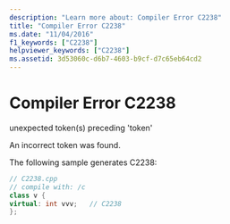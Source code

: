 ```yaml
---
description: "Learn more about: Compiler Error C2238"
title: "Compiler Error C2238"
ms.date: "11/04/2016"
f1_keywords: ["C2238"]
helpviewer_keywords: ["C2238"]
ms.assetid: 3d53060c-d6b7-4603-b9cf-d7c65eb64cd2
---
```

# Compiler Error C2238

unexpected token(s) preceding 'token'

An incorrect token was found.

The following sample generates C2238:

```cpp
// C2238.cpp
// compile with: /c
class v {
virtual: int vvv;   // C2238
};
```
